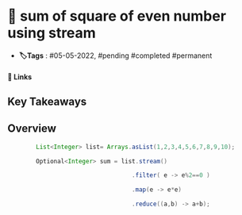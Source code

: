 # 📑 sum of square of even number using stream

- **🏷️Tags** : #05-05-2022,  #pending #completed #permanent

#### 🔗 Links


## Key Takeaways

## Overview

```java
        List<Integer> list= Arrays.asList(1,2,3,4,5,6,7,8,9,10);

        Optional<Integer> sum = list.stream()

                                   .filter( e -> e%2==0 )

                                   .map(e -> e*e)

                                   .reduce((a,b) -> a+b);

```